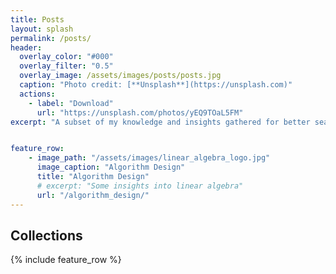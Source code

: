 ```yaml
---
title: Posts
layout: splash
permalink: /posts/
header:
  overlay_color: "#000"
  overlay_filter: "0.5"
  overlay_image: /assets/images/posts/posts.jpg
  caption: "Photo credit: [**Unsplash**](https://unsplash.com)"
  actions:
    - label: "Download"
      url: "https://unsplash.com/photos/yEQ9TOaL5FM"
excerpt: "A subset of my knowledge and insights gathered for better searchability and sharing."


feature_row:
    - image_path: "/assets/images/linear_algebra_logo.jpg"
      image_caption: "Algorithm Design"
      title: "Algorithm Design"
      # excerpt: "Some insights into linear algebra"
      url: "/algorithm_design/"
---
```


## Collections

{% include feature_row %}